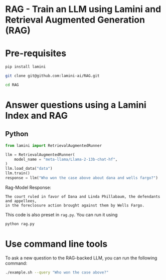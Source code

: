 # RAG - Train an LLM using Lamini and Retrieval Augmented Generation (RAG)


# Pre-requisites

```bash
pip install lamini
```

```bash
git clone git@github.com:lamini-ai/RAG.git
```

```bash
cd RAG
```

# Answer questions using a Lamini Index and RAG

## Python

```python
from lamini import RetrievalAugmentedRunner

llm = RetrievalAugmentedRunner(
    model_name = "meta-llama/Llama-2-13b-chat-hf",
)
llm.load_data("data")
llm.train()
response = llm("Who won the case above about dana and wells fargo?")

```

Rag-Model Response:
```
The court ruled in favor of Dana and Linda Phillabaum, the defendants and appellees,
in the foreclosure action brought against them by Wells Fargo.
```

This code is also preset in `rag.py`. You can run it using 
```bash
python rag.py
```

# Use command line tools

To ask a new question to the RAG-backed LLM, you can run the following command:

```bash
./example.sh --query "Who won the case above?"
```
